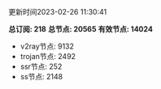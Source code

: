 更新时间2023-02-26 11:30:41

**总订阅: 218**
**总节点: 20565**
**有效节点: 14024**
- v2ray节点: 9132
- trojan节点: 2492
- ssr节点: 252
- ss节点: 2148

